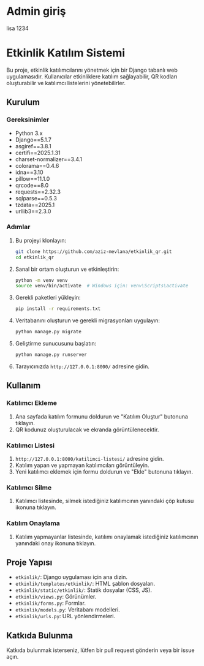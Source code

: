 # Admin giriş
lisa
1234

# Etkinlik Katılım Sistemi

Bu proje, etkinlik katılımcılarını yönetmek için bir Django tabanlı web uygulamasıdır. Kullanıcılar etkinliklere katılım sağlayabilir, QR kodları oluşturabilir ve katılımcı listelerini yönetebilirler.

## Kurulum

### Gereksinimler

- Python 3.x
- Django==5.1.7
- asgiref==3.8.1
- certifi==2025.1.31
- charset-normalizer==3.4.1
- colorama==0.4.6
- idna==3.10
- pillow==11.1.0
- qrcode==8.0
- requests==2.32.3
- sqlparse==0.5.3
- tzdata==2025.1
- urllib3==2.3.0

### Adımlar

1. Bu projeyi klonlayın:
    ```bash
    git clone https://github.com/aziz-mevlana/etkinlik_qr.git
    cd etkinlik_qr
    ```

2. Sanal bir ortam oluşturun ve etkinleştirin:
    ```bash
    python -m venv venv
    source venv/bin/activate  # Windows için: venv\Scripts\activate
    ```

3. Gerekli paketleri yükleyin:
    ```bash
    pip install -r requirements.txt
    ```

4. Veritabanını oluşturun ve gerekli migrasyonları uygulayın:
    ```bash
    python manage.py migrate
    ```

5. Geliştirme sunucusunu başlatın:
    ```bash
    python manage.py runserver
    ```

6. Tarayıcınızda `http://127.0.0.1:8000/` adresine gidin.

## Kullanım

### Katılımcı Ekleme

1. Ana sayfada katılım formunu doldurun ve "Katılım Oluştur" butonuna tıklayın.
2. QR kodunuz oluşturulacak ve ekranda görüntülenecektir.

### Katılımcı Listesi

1. `http://127.0.0.1:8000/katilimci-listesi/` adresine gidin.
2. Katılım yapan ve yapmayan katılımcıları görüntüleyin.
3. Yeni katılımcı eklemek için formu doldurun ve "Ekle" butonuna tıklayın.

### Katılımcı Silme

1. Katılımcı listesinde, silmek istediğiniz katılımcının yanındaki çöp kutusu ikonuna tıklayın.

### Katılım Onaylama

1. Katılım yapmayanlar listesinde, katılımı onaylamak istediğiniz katılımcının yanındaki onay ikonuna tıklayın.

## Proje Yapısı

- `etkinlik/`: Django uygulaması için ana dizin.
- `etkinlik/templates/etkinlik/`: HTML şablon dosyaları.
- `etkinlik/static/etkinlik/`: Statik dosyalar (CSS, JS).
- `etkinlik/views.py`: Görünümler.
- `etkinlik/forms.py`: Formlar.
- `etkinlik/models.py`: Veritabanı modelleri.
- `etkinlik/urls.py`: URL yönlendirmeleri.

## Katkıda Bulunma

Katkıda bulunmak isterseniz, lütfen bir pull request gönderin veya bir issue açın.
